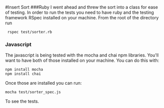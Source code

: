 #Insert Sort
###Ruby
  I went ahead and threw the sort into a class for ease of testing. In order to run the tests you need to have ruby and the
  testing framework RSpec installed on your machine. From the root of the directory run 
  
  ```
   rspec test/sorter.rb
  ```
  
### Javascript
  The javascript is being tested with the mocha and chai npm libraries. You'll want to have both of those installed on your machine.
  You can do this with:
  ```
  npm install mocha
  npm install chai
  ```
  Once those are installed you can run:
  
  ```
  mocha test/sorter_spec.js
  ```
  To see the tests.
  
